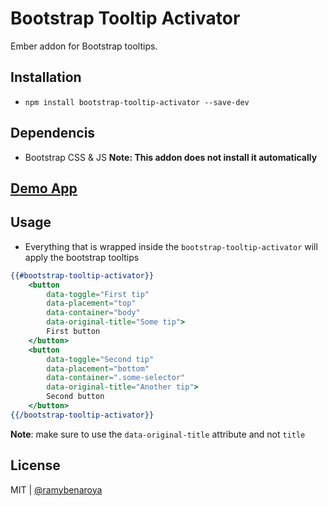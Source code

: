 # Bootstrap Tooltip Activator

Ember addon for Bootstrap tooltips.

## Installation

* `npm install bootstrap-tooltip-activator --save-dev`

## Dependencis
* Bootstrap CSS & JS
**Note: This addon does not install it automatically**

## [Demo App](http://ramybenaroya.github.io/bootstrap-tooltip-activator/)

## Usage
* Everything that is wrapped inside the `bootstrap-tooltip-activator` will apply the bootstrap tooltips
```handlebars
{{#bootstrap-tooltip-activator}}
	<button
		data-toggle="First tip"
		data-placement="top"
		data-container="body"
		data-original-title="Some tip">
		First button
	</button>
	<button
		data-toggle="Second tip"
		data-placement="bottom"
		data-container=".some-selector"
		data-original-title="Another tip">
		Second button
	</button>
{{/bootstrap-tooltip-activator}}
```
**Note**: make sure to use the `data-original-title` attribute and not `title`  

## License
MIT | [@ramybenaroya](https://twitter.com/ramybenaroya)